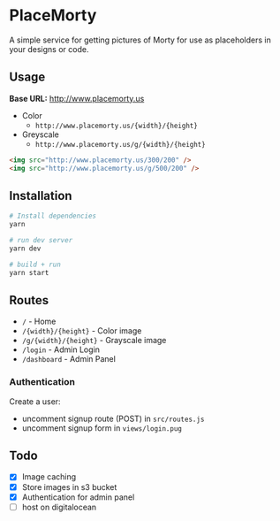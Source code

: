 # PlaceMorty
A simple service for getting pictures of Morty for use as placeholders in your designs or code.

## Usage
__Base URL:__ http://www.placemorty.us
* Color
  * `http://www.placemorty.us/{width}/{height}`
* Greyscale
  * `http://www.placemorty.us/g/{width}/{height}`

```html
<img src="http://www.placemorty.us/300/200" />
<img src="http://www.placemorty.us/g/500/200" />
```

## Installation
```bash
# Install dependencies
yarn

# run dev server
yarn dev

# build + run
yarn start
```
## Routes
- `/` - Home
- `/{width}/{height}` - Color image
- `/g/{width}/{height}` - Grayscale image
- `/login` - Admin Login
- `/dashboard` - Admin Panel

### Authentication
Create a user:
- uncomment signup route (POST) in `src/routes.js`
- uncomment signup form in `views/login.pug`

## Todo
- [x] Image caching
- [x] Store images in s3 bucket
- [x] Authentication for admin panel
- [ ] host on digitalocean
